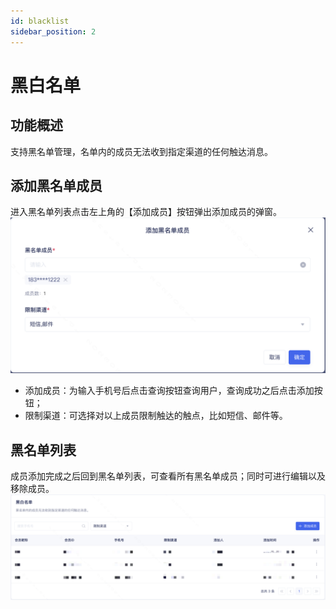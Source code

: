 ```yaml
---
id: blacklist
sidebar_position: 2
---
```


# 黑白名单

## 功能概述

支持黑名单管理，名单内的成员无法收到指定渠道的任何触达消息。

## 添加黑名单成员

进入黑名单列表点击左上角的【添加成员】按钮弹出添加成员的弹窗。
![图 1](/img/4f3f948cefc8cbf28035e901aa1aab758539eaf93e67bb84f1aa2b6ba3794e2b.png)  

- 添加成员：为输入手机号后点击查询按钮查询用户，查询成功之后点击添加按钮；
- 限制渠道：可选择对以上成员限制触达的触点，比如短信、邮件等。

## 黑名单列表

成员添加完成之后回到黑名单列表，可查看所有黑名单成员；同时可进行编辑以及移除成员。
![图 2](/img/755c835417dbb09c4d8e60dd84bd662ceebf79acb6a8a10baacb5e2491469d21.png)  
